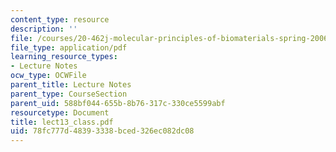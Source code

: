 ```yaml
---
content_type: resource
description: ''
file: /courses/20-462j-molecular-principles-of-biomaterials-spring-2006/78fc777d48393338bced326ec082dc08_lect13_class.pdf
file_type: application/pdf
learning_resource_types:
- Lecture Notes
ocw_type: OCWFile
parent_title: Lecture Notes
parent_type: CourseSection
parent_uid: 588bf044-655b-8b76-317c-330ce5599abf
resourcetype: Document
title: lect13_class.pdf
uid: 78fc777d-4839-3338-bced-326ec082dc08
---
```

